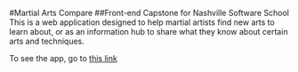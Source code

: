 #Martial Arts Compare
##Front-end Capstone for Nashville Software School
This is a web application designed to help martial artists find new arts to learn about, or as an information hub to share what they know about certain arts and techniques.

To see the app, go to <a href="https://ma-compare.firebaseapp.com/#/">this link</a>
